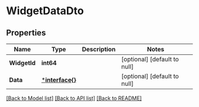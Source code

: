 # WidgetDataDto

## Properties
Name | Type | Description | Notes
------------ | ------------- | ------------- | -------------
**WidgetId** | **int64** |  | [optional] [default to null]
**Data** | [***interface{}**](interface{}.md) |  | [optional] [default to null]

[[Back to Model list]](../README.md#documentation-for-models) [[Back to API list]](../README.md#documentation-for-api-endpoints) [[Back to README]](../README.md)

